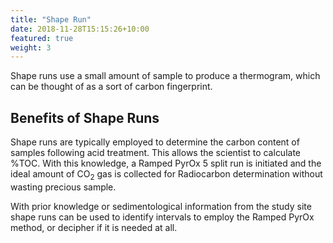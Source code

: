 ```yaml
---
title: "Shape Run"
date: 2018-11-28T15:15:26+10:00
featured: true
weight: 3
---
```


Shape runs use a small amount of sample to produce a thermogram, which can be thought of as a sort of carbon fingerprint.

## Benefits of Shape Runs

Shape runs are typically employed to determine the carbon content of samples following acid treatment. This allows the scientist to calculate %TOC. With this knowledge, a Ramped PyrOx 5 split run is initiated and the ideal amount of CO<sub>2</sub> gas is collected for Radiocarbon determination without wasting precious sample.

With prior knowledge or sedimentological information from the study site shape runs can be used to identify intervals to employ the Ramped PyrOx method, or decipher if it is needed at all.